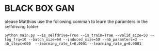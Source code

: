 # BLACK BOX GAN

please Matthias use the following comman to learn the paramters in the selfdriving folder 

```
python main.py --is_selfdrive=True --is_train=True --valid_size=50 --log_frq=10 --batch_size=64 --induced_size=50 --nb_paramters=3 --nb_steps=600  --learning_rate_t=0.0001 --learning_rate_g=0.0001
```

